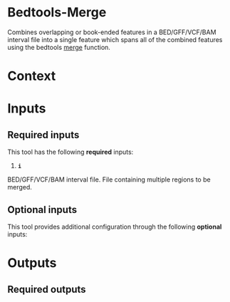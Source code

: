 # Bedtools-Merge
Combines overlapping or book-ended features in a BED/GFF/VCF/BAM interval file into a single feature which spans all of the combined features using the bedtools [merge](https://bedtools.readthedocs.io/en/latest/content/tools/merge.html) function.

# Context

# Inputs

## Required inputs

This tool has the following **required** inputs:

1. **`i`**
  
  BED/GFF/VCF/BAM interval file. File containing multiple regions to be merged. 

## Optional inputs

This tool provides additional configuration through the following **optional** inputs:

# Outputs

## Required outputs

